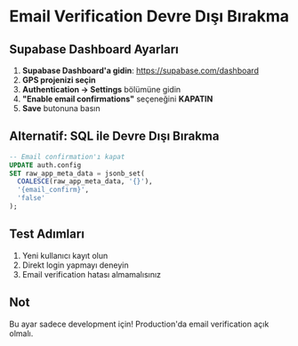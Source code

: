 # Email Verification Devre Dışı Bırakma

## Supabase Dashboard Ayarları

1. **Supabase Dashboard'a gidin**: https://supabase.com/dashboard
2. **GPS projenizi seçin**
3. **Authentication → Settings** bölümüne gidin
4. **"Enable email confirmations"** seçeneğini **KAPATIN**
5. **Save** butonuna basın

## Alternatif: SQL ile Devre Dışı Bırakma

```sql
-- Email confirmation'ı kapat
UPDATE auth.config 
SET raw_app_meta_data = jsonb_set(
  COALESCE(raw_app_meta_data, '{}'), 
  '{email_confirm}', 
  'false'
);
```

## Test Adımları

1. Yeni kullanıcı kayıt olun
2. Direkt login yapmayı deneyin
3. Email verification hatası almamalısınız

## Not

Bu ayar sadece development için! Production'da email verification açık olmalı.
